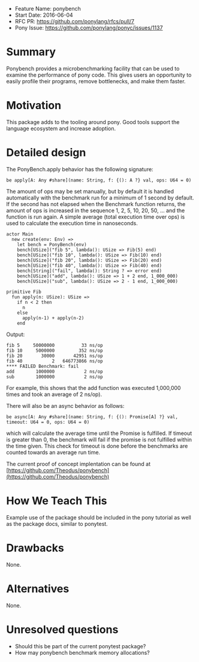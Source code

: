 - Feature Name: ponybench
- Start Date: 2016-06-04
- RFC PR: https://github.com/ponylang/rfcs/pull/7
- Pony Issue: https://github.com/ponylang/ponyc/issues/1137

# Summary

Ponybench provides a microbenchmarking facility that can be used to examine the performance of pony code. This gives users an opportunity to easily profile their programs, remove bottlenecks, and make them faster.

# Motivation

This package adds to the tooling around pony. Good tools support the language ecosystem and increase adoption.

# Detailed design

The PonyBench.apply behavior has the following signature:
```pony
be apply[A: Any #share](name: String, f: {(): A ?} val, ops: U64 = 0)
```
The amount of ops may be set manually, but by default it is handled automatically with the benchmark run for a minimum of 1 second by default. If the second has not elapsed when the Benchmark function returns, the amount of ops is increased in the sequence 1, 2, 5, 10, 20, 50, … and the function is run again. A simple average (total execution time over ops) is used to calculate the execution time in nanoseconds.

```pony
actor Main
  new create(env: Env) =>
    let bench = PonyBench(env)
    bench[USize]("fib 5", lambda(): USize => Fib(5) end)
    bench[USize]("fib 10", lambda(): USize => Fib(10) end)
    bench[USize]("fib 20", lambda(): USize => Fib(20) end)
    bench[USize]("fib 40", lambda(): USize => Fib(40) end)
    bench[String]("fail", lambda(): String ? => error end)
    bench[USize]("add", lambda(): USize => 1 + 2 end, 1_000_000)
    bench[USize]("sub", lambda(): USize => 2 - 1 end, 1_000_000)

primitive Fib
  fun apply(n: USize): USize =>
    if n < 2 then
      n
    else
      apply(n-1) + apply(n-2)
    end

```
Output:
```
fib 5     50000000          33 ns/op
fib 10     5000000         352 ns/op
fib 20       30000       42951 ns/op
fib 40           2   646773866 ns/op
**** FAILED Benchmark: fail
add        1000000           2 ns/op
sub        1000000           2 ns/op
```
For example, this shows that the add function was executed 1,000,000 times and took an average of 2 ns/op).

There will also be an async behavior as follows:
```pony
be async[A: Any #share](name: String, f: {(): Promise[A] ?} val, timeout: U64 = 0, ops: U64 = 0)
```
which will calculate the average time until the Promise is fulfilled. If timeout is greater than 0, the benchmark will fail if the promise is not fulfilled within the time given. This check for timeout is done before the benchmarks are counted towards an average run time.

The current proof of concept implentation can be found at [https://github.com/Theodus/ponybench](https://github.com/Theodus/ponybench)

# How We Teach This

Example use of the package should be included in the pony tutorial as well as the package docs, similar to ponytest.

# Drawbacks

None.

# Alternatives

None.

# Unresolved questions

- Should this be part of the current ponytest package?
- How may ponybench benchmark memory allocations?
